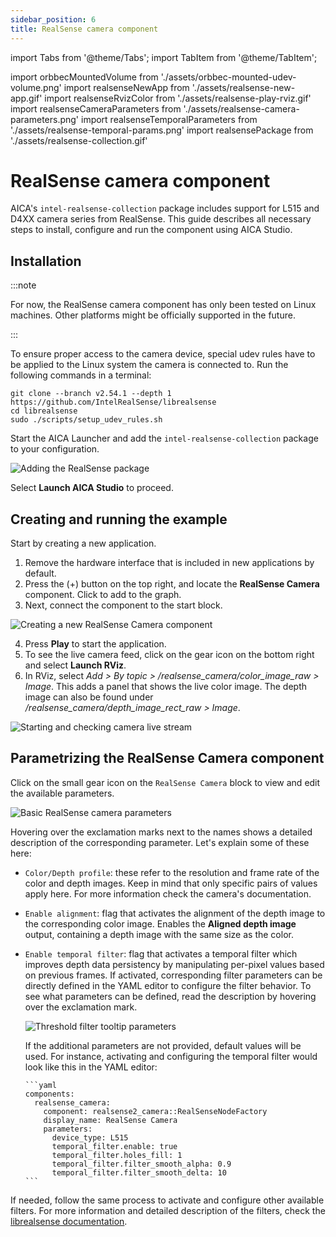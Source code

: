 ```yaml
---
sidebar_position: 6
title: RealSense camera component
---
```


import Tabs from '@theme/Tabs';
import TabItem from '@theme/TabItem';

import orbbecMountedVolume from './assets/orbbec-mounted-udev-volume.png'
import realsenseNewApp from './assets/realsense-new-app.gif'
import realsenseRvizColor from './assets/realsense-play-rviz.gif'
import realsenseCameraParameters from './assets/realsense-camera-parameters.png'
import realsenseTemporalParameters from './assets/realsense-temporal-params.png'
import realsensePackage from './assets/realsense-collection.gif'

# RealSense camera component

AICA's `intel-realsense-collection` package includes support for L515 and D4XX camera series from RealSense. This guide
describes all necessary steps to install, configure and run the component using AICA Studio.

## Installation

:::note

For now, the RealSense camera component has only been tested on Linux machines. Other platforms might be officially
supported in the future.

:::

To ensure proper access to the camera device, special udev rules have to be applied to the Linux system the camera is
connected to. Run the following commands in a terminal:

```shell
git clone --branch v2.54.1 --depth 1 https://github.com/IntelRealSense/librealsense
cd librealsense
sudo ./scripts/setup_udev_rules.sh
```

Start the AICA Launcher and add the `intel-realsense-collection` package to your configuration.

<div class="text--center">
  <img src={realsensePackage} alt="Adding the RealSense package" />
</div>

Select **Launch AICA Studio** to proceed.

## Creating and running the example

Start by creating a new application.

1. Remove the hardware interface that is included in new applications by default.
2. Press the (+) button on the top right, and locate the **RealSense Camera** component. Click to add to the graph.
3. Next, connect the component to the start block.

<div class="text--center">
  <img src={realsenseNewApp} alt="Creating a new RealSense Camera component" />
</div>

4. Press **Play** to start the application.
5. To see the live camera feed, click on the gear icon on the bottom right and select **Launch RViz**.
6. In RViz, select _Add > By topic > /realsense_camera/color_image_raw > Image_. This adds a panel that shows the live
   color image. The depth image can also be found under _/realsense_camera/depth_image_rect_raw > Image_.

<div class="text--center">
  <img src={realsenseRvizColor} alt="Starting and checking camera live stream" />
</div>

## Parametrizing the RealSense Camera component

Click on the small gear icon on the `RealSense Camera` block to view and edit the available parameters.

<div class="text--center">
  <img src={realsenseCameraParameters} alt="Basic RealSense camera parameters" />
</div>

Hovering over the exclamation marks next to the names shows a detailed description of the corresponding parameter. Let's
explain some of these here:

- `Color/Depth profile`: these refer to the resolution and frame rate of the color and depth images. Keep in mind that
  only specific pairs of values apply here. For more information check the camera's documentation.
- `Enable alignment`: flag that activates the alignment of the depth image to the corresponding color image. Enables the
  **Aligned depth image** output, containing a depth image with the same size as the color.
- `Enable temporal filter`: flag that activates a temporal filter which improves depth data persistency by manipulating
  per-pixel values based on previous frames. If activated, corresponding filter parameters can be directly defined in
  the YAML editor to configure the filter behavior. To see what parameters can be defined, read the description by
  hovering over the exclamation mark.

  <div class="text--center">
    <img src={realsenseTemporalParameters} alt="Threshold filter tooltip parameters" /> 
  </div>

  If the additional parameters are not provided, default values will be used. For instance, activating and configuring
  the temporal filter would look like this in the YAML editor:

      ```yaml
      components:
        realsense_camera:
          component: realsense2_camera::RealSenseNodeFactory
          display_name: RealSense Camera
          parameters:
            device_type: L515
            temporal_filter.enable: true
            temporal_filter.holes_fill: 1
            temporal_filter.filter_smooth_alpha: 0.9
            temporal_filter.filter_smooth_delta: 10
      ```

If needed, follow the same process to activate and configure other available filters. For more information and detailed
description of the filters, check the
[librealsense documentation](https://github.com/IntelRealSense/librealsense/blob/master/doc/post-processing-filters.md).
